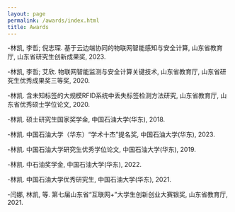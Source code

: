 ```yaml
---
layout: page
permalink: /awards/index.html
title: Awards
---
```


-林凯, 李哲; 倪志琛. 基于云边端协同的物联网智能感知与安全计算, 山东省教育厅, 山东省研究生创新成果奖, 2023.

-林凯, 李哲; 艾欣. 物联网智能监测与安全计算关键技术, 山东省教育厅, 山东省研究生优秀成果奖三等奖, 2020.

-林凯. 含未知标签的大规模RFID系统中丢失标签检测方法研究, 山东省教育厅, 山东省优秀硕士学位论文, 2020.

-林凯. 硕士研究生国家奖学金, 中国石油大学(华东), 2018.

-林凯. 中国石油大学（华东）“学术十杰”提名奖, 中国石油大学(华东), 2023.

-林凯. 中国石油大学研究生优秀学位论文, 中国石油大学(华东), 2019.

-林凯. 中石油奖学金, 中国石油大学(华东), 2022.

-林凯. 中国石油大学优秀研究生, 中国石油大学(华东), 2021.

-闫娜, 林凯, 等. 第七届山东省“互联网+”大学生创新创业大赛银奖, 山东省教育厅, 2021.

